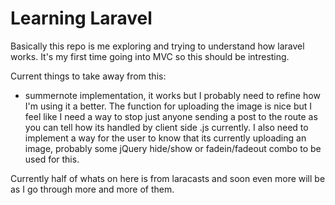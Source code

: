 Learning Laravel
=========

Basically this repo is me exploring and trying to understand how laravel works. It's my first time going into MVC so this should be intresting.

Current things to take away from this:
* summernote implementation, it works but I probably need to refine how I'm using it a better. The function for uploading the image is nice but I feel like I need a way to stop just anyone sending a post to the route as you can tell how its handled by client side .js currently. I also need to implement a way for the user to know that its currently uploading an image, probably some jQuery hide/show or fadein/fadeout combo to be used for this.

Currently half of whats on here is from laracasts and soon even more will be as I go through more and more of them.